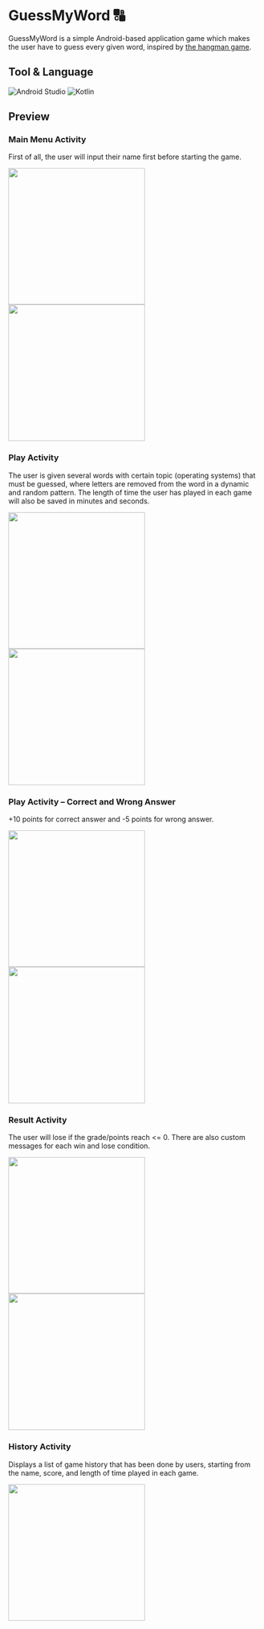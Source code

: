 ﻿# GuessMyWord 🔠
GuessMyWord is a simple Android-based application game which makes the user have to guess every given word, inspired by [the hangman game](https://en.wikipedia.org/wiki/Hangman_(game)).

## Tool & Language
![Android Studio](https://img.shields.io/badge/Android_Studio-3DDC84?style=for-the-badge&logo=android-studio&logoColor=white)
![Kotlin](https://img.shields.io/badge/Kotlin-0095D5?&style=for-the-badge&logo=kotlin&logoColor=white)

## Preview

### Main Menu Activity
First of all, the user will input their name first before starting the game.
<p float="left">
  <img src="https://user-images.githubusercontent.com/56993480/156035165-2e000a1c-416b-4843-8aad-002ddb719a9c.png" width="272" />
  <img src="https://user-images.githubusercontent.com/56993480/156035175-e3444e6a-ea82-466d-81c7-675dfa9ed9f8.png" width="272" /> 
</p>

### Play Activity
The user is given several words with certain topic (operating systems) that must be guessed, where letters are removed from the word in a dynamic and random pattern. The length of time the user has played in each game will also be saved in minutes and seconds.
<p float="left">
  <img src="https://user-images.githubusercontent.com/56993480/156035397-113b039b-e027-400a-a84d-d77ec74b86ca.png" width="272" />
  <img src="https://user-images.githubusercontent.com/56993480/156035408-591f7e4f-c92f-434d-8f6f-475e039ea4f8.png" width="272" /> 
</p>

### Play Activity – Correct and Wrong Answer
+10 points for correct answer and -5 points for wrong answer.
<p float="left">
  <img src="https://user-images.githubusercontent.com/56993480/156035534-3a8e389d-5e0b-40e8-a856-aea6a63cc397.png" width="272" />
  <img src="https://user-images.githubusercontent.com/56993480/156035547-4fe921a3-fe81-47e2-be40-f214306a6290.png" width="272" /> 
</p>

### Result Activity
The user will lose if the grade/points reach <= 0. There are also custom messages for each win and lose condition.
<p float="left">
  <img src="https://user-images.githubusercontent.com/56993480/156035763-7c24446d-7495-4114-9ae1-9a74d7f3bbde.png" width="272" />
  <img src="https://user-images.githubusercontent.com/56993480/156035787-f615bb25-6f5d-41cf-a3c6-fb5af6257ee4.png" width="272" /> 
</p>

### History Activity
Displays a list of game history that has been done by users, starting from the name, score, and length of time played in each game.<br>
<p float="left">
  <img src="https://user-images.githubusercontent.com/56993480/156035823-f077ea4c-9a00-48d6-9796-f5f1454ce92d.png" width="272" />
</p>

